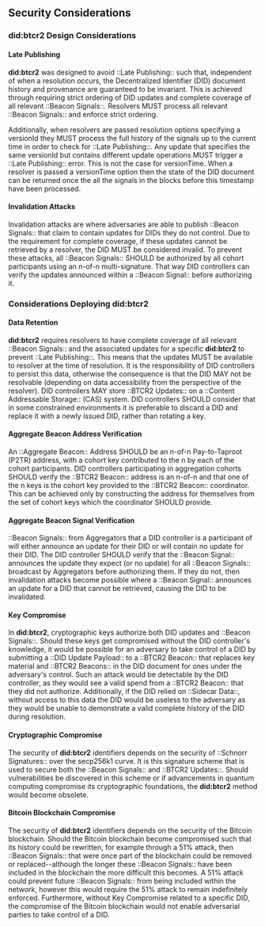 ## Security Considerations

### did:btcr2 Design Considerations

#### Late Publishing

**did:btcr2** was designed to avoid ::Late Publishing:: such that, independent of when
a resolution occurs, the Decentralized Identifier (DID) document history and provenance are 
guaranteed to be invariant. This is achieved through requiring strict ordering of 
DID updates and complete coverage of all relevant ::Beacon Signals::. Resolvers MUST 
process all relevant ::Beacon Signals:: and enforce strict ordering.

Additionally, when resolvers are passed resolution options specifying a versionId 
they MUST process the full history of the signals up to the current time in order 
to check for ::Late Publishing::. Any update that specifies the same versionId but 
contains different update operations MUST trigger a ::Late Publishing:: error. This 
is not the case for versionTime. When a resolver is passed a versionTime option
then the state of the DID document can be returned once the all the signals in 
the blocks before this timestamp have been processed. 

#### Invalidation Attacks

Invalidation attacks are where adversaries are able to publish ::Beacon Signals::
that claim to contain updates for DIDs they do not control. Due to the requirement
for complete coverage, if these updates cannot be retrieved by a resolver, the
DID MUST be considered invalid. To prevent these attacks, all ::Beacon Signals:: SHOULD
be authorized by all cohort participants using an n-of-n multi-signature. That
way DID controllers can verify the updates announced within a ::Beacon Signal::
before authorizing it.

### Considerations Deploying did:btcr2

#### Data Retention

**did:btcr2** requires resolvers to have complete coverage of all relevant ::Beacon
Signals:: and the associated updates for a specific **did:btcr2** to prevent ::Late
Publishing::. This means that the updates MUST be available to resolver at the
time of resolution. It is the responsibility of DID controllers to persist this
data, otherwise the consequence is that the DID MAY not be resolvable (depending
on data accessibility from the perspective of the resolver).  DID controllers
MAY store ::BTCR2 Updates:: on a ::Content Addressable Storage:: (CAS) system. DID
controllers SHOULD consider that in some constrained environments it is preferable
to discard a DID and replace it with a newly issued DID, rather than rotating
a key.

#### Aggregate Beacon Address Verification

An ::Aggregate Beacon:: Address SHOULD be an n-of-n Pay-to-Taproot (P2TR) address,
with a cohort key contributed to the n by each of the cohort participants. DID
controllers participating in aggregation cohorts SHOULD verify the ::BTCR2 Beacon:: address
is an n-of-n and that one of the n keys is the cohort key provided to the ::BTCR2 Beacon::
coordinator. This can be achieved only by constructing the address for themselves
from the set of cohort keys which the coordinator SHOULD provide.

#### Aggregate Beacon Signal Verification

::Beacon Signals:: from Aggregators that a DID controller is a participant of will
either announce an update for their DID or will contain no update for their DID.
The DID controller SHOULD verify that the ::Beacon Signal:: announces the update they
expect (or no update) for all ::Beacon Signals:: broadcast by Aggregators before
authorizing them. If they do not, then invalidation attacks become possible where
a ::Beacon Signal:: announces an update for a DID that cannot be retrieved, causing
the DID to be invalidated.

#### Key Compromise

In **did:btcr2**, cryptographic keys authorize both DID updates and ::Beacon Signals::.
Should these keys get compromised without the DID controller's knowledge, it
would be possible for an adversary to take control of a DID by submitting a ::DID
Update Payload:: to a ::BTCR2 Beacon:: that replaces key material and ::BTCR2 Beacons:: in the DID
document for ones under the adversary's control. Such an attack would be detectable
by the DID controller, as they would see a valid spend from a ::BTCR2 Beacon:: that they
did not authorize. Additionally, if the DID relied on ::Sidecar Data::, without access
to this data the DID would be useless to the adversary as they would be unable
to demonstrate a valid complete history of the DID during resolution.

#### Cryptographic Compromise

The security of **did:btcr2** identifiers depends on the security of ::Schnorr
Signatures:: over the secp256k1 curve. It is this signature scheme that is used
to secure both the ::Beacon Signals:: and ::BTCR2 Updates::. Should vulnerabilities
be discovered in this scheme or if advancements in quantum computing compromise
its cryptographic foundations, the **did:btcr2** method would become obsolete.

#### Bitcoin Blockchain Compromise

The security of **did:btcr2** identifiers depends on the security of the Bitcoin
blockchain. Should the Bitcoin blockchain become compromised such that its history
could be rewritten, for example through a 51% attack, then ::Beacon Signals:: that
were once part of the blockchain could be removed or replaced--although the longer
these ::Beacon Signals:: have been included in the blockchain the more difficult this becomes.
A 51% attack could prevent future ::Beacon Signals:: from being included within the
network, however this would require the 51% attack to remain indefinitely enforced.
Furthermore, without Key Compromise related to a specific DID, the compromise
of the Bitcoin blockchain would not enable adversarial parties to take control
of a DID.
